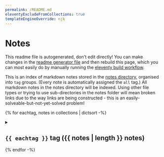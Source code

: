 ```yaml
---
permalink: /README.md
eleventyExcludeFromCollections: true
templateEngineOverride: njk
---
```

# Notes

This readme file is autogenerated, don't edit directly! You can make changes in the [readme generator file](/base/create-readme.md) and then rebuild this page, which you can most easily do by manually running the [eleventy build workflow](learn/actions/workflows/eleventy-build.yaml).

This is an index of markdown notes stored in the [notes directory](/base/notes/), organised into `tag` groups. (Every note is automatically assigned the `all` tag.) All markdown notes in the notes directory will be indexed. Using other file types or trying to use sub-directories in the notes folder will mean broken links due to the way links are being constructed - this is an easily-solveable-but-not-yet-solved problem!

{% for eachtag, notes in collections | dictsort -%}
<details>
<summary>

## `{{ eachtag }}` tag ({{ notes | length }} notes)</summary>
{% for note in notes -%}
- [{{ note.data.title }}](/base/notes/{{ note.page.fileSlug }}.md)
  {%- for tag in note.data.tags %} `{{ tag }}`{% endfor %}
{% endfor -%}
</details>
{% endfor -%}
